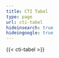 ```yaml
---
title: CTI Tabel
type: page
url: cti-tabel
hideinsearch: true
hideingoogle: true
---
```

{{< cti-tabel >}}
